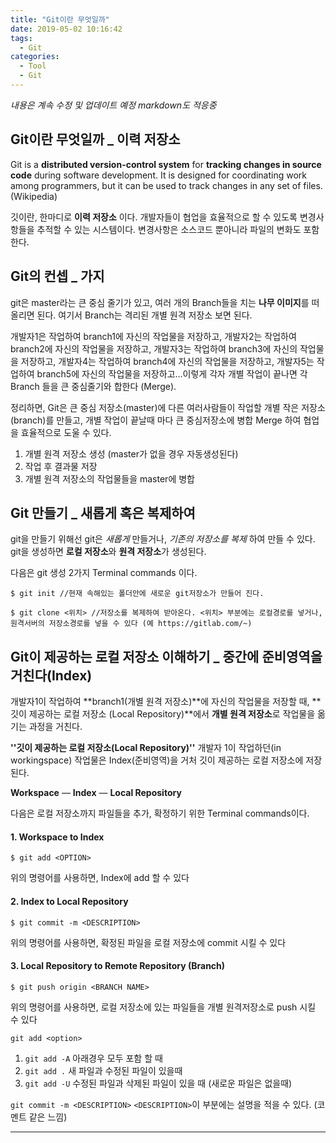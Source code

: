 ```yaml
---
title: "Git이란 무엇일까"
date: 2019-05-02 10:16:42
tags:
  - Git
categories:
  - Tool
  - Git
---
```


_내용은 계속 수정 및 업데이트 예정_
_markdown도 적응중_

## Git이란 무엇일까 \_ 이력 저장소

Git is a **distributed version-control system** for **tracking changes in source code** during software development. It is designed for coordinating work among programmers, but it can be used to track changes in any set of files. (Wikipedia)

깃이란, 한마디로 **이력 저장소** 이다. 개발자들이 협업을 효율적으로 할 수 있도록 변경사항들을 추적할 수 있는 시스템이다. 변경사항은 소스코드 뿐아니라 파일의 변화도 포함한다.

<!-- more -->

## Git의 컨셉 \_ 가지

git은 master라는 큰 중심 줄기가 있고, 여러 개의 Branch들을 치는 **나무 이미지**를 떠올리면 된다. 여기서 Branch는 격리된 개별 원격 저장소 보면 된다.

개발자1은 작업하여 branch1에 자신의 작업물을 저장하고, 개발자2는 작업하여 branch2에 자신의 작업물을 저장하고, 개발자3는 작업하여 branch3에 자신의 작업물을 저장하고, 개발자4는 작업하여 branch4에 자신의 작업물을 저장하고, 개발자5는 작업하여 branch5에 자신의 작업물을 저장하고...이렇게 각자 개별 작업이 끝나면 각 Branch 들을 큰 중심줄기와 합한다 (Merge).

정리하면,
Git은 큰 중심 저장소(master)에 다른 여러사람들이 작업할 개별 작은 저장소(branch)를 만들고, 개별 작업이 끝날때 마다 큰 중심저장소에 병합 Merge 하여 협업을 효율적으로 도울 수 있다.

1. 개별 원격 저장소 생성 (master가 없을 경우 자동생성된다)
2. 작업 후 결과물 저장
3. 개별 원격 저장소의 작업물들을 master에 병합

## Git 만들기 \_ 새롭게 혹은 복제하여

git을 만들기 위해선 git은 _새롭게_ 만들거나, _기존의 저장소를 복제_ 하여 만들 수 있다. git을 생성하면 **로컬 저장소**와 **원격 저장소**가 생성된다.

다음은 git 생성 2가지 Terminal commands 이다.

```shell
$ git init //현재 속해있는 폴더안에 새로운 git저장소가 만들어 진다.
```

```shell
$ git clone <위치> //저장소를 복제하여 받아온다. <위치> 부분에는 로컬경로를 넣거나, 원격서버의 저장소경로를 넣을 수 있다 (예 https://gitlab.com/~)
```

## Git이 제공하는 로컬 저장소 이해하기 \_ 중간에 준비영역을 거친다(Index)

개발자1이 작업하여 **branch1(개별 원격 저장소)**에 자신의 작업물을 저장할 때, **깃이 제공하는 로컬 저장소 (Local Repository)**에서 **개별 원격 저장소**로 작업물을 옮기는 과정을 거친다.

**''깃이 제공하는 로컬 저장소(Local Repository)''**
개발자 1이 작업하던(in workingspace) 작업물은 Index(준비영역)을 거처 깃이 제공하는 로컬 저장소에 저장된다.

**Workspace** — **Index** — **Local Repository**

다음은 로컬 저장소까지 파일들을 추가, 확정하기 위한 Terminal commands이다.

#### 1. Workspace to Index

```shell
$ git add <OPTION>
```

위의 명령어를 사용하면, Index에 add 할 수 있다

#### 2. Index to Local Repository

```shell
$ git commit -m <DESCRIPTION>
```

위의 명령어를 사용하면, 확정된 파일을 로컬 저장소에 commit 시킬 수 있다

#### 3. Local Repository to Remote Repository (Branch)

```shell
$ git push origin <BRANCH NAME>
```

위의 명령어를 사용하면, 로컬 저장소에 있는 파일들을 개별 원격저장소로 push 시킬 수 있다

`git add <option>`

1. `git add -A` 아래경우 모두 포함 할 때
2. `git add .` 새 파일과 수정된 파일이 있을때
3. `git add -U` 수정된 파일과 삭제된 파일이 있을 때 (새로운 파일은 없을때)

`git commit -m <DESCRIPTION>`
`<DESCRIPTION>`이 부분에는 설명을 적을 수 있다. (코멘트 같은 느낌)

---
